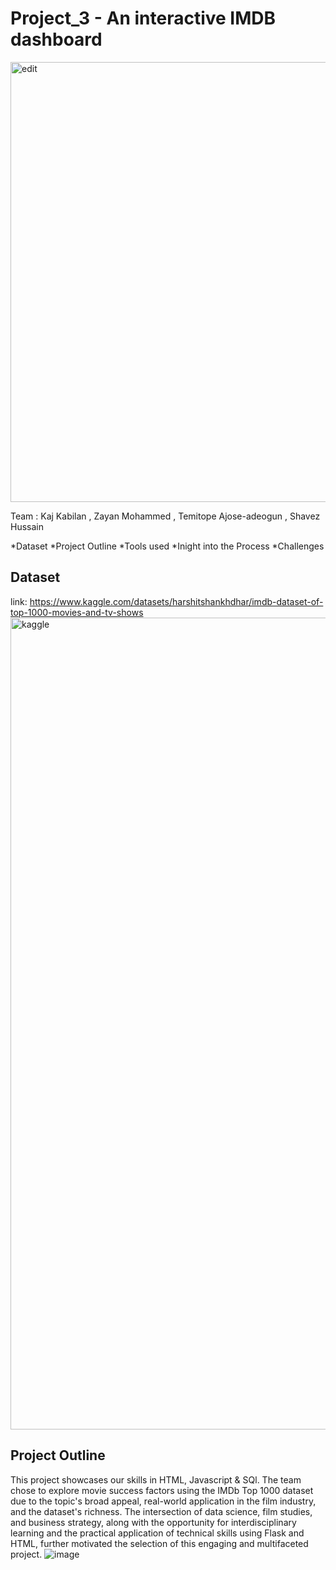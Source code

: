 # Project_3 - An interactive IMDB dashboard
<img width="704" alt="edit" src="https://github.com/zayanx7/Project_3/assets/140313204/3adb9c62-2d96-4308-9d30-6601dfcc2eef">

Team : Kaj Kabilan , Zayan Mohammed , Temitope Ajose-adeogun , Shavez Hussain

*Dataset
*Project Outline
*Tools used
*Inight into the Process
*Challenges

## Dataset 
link: https://www.kaggle.com/datasets/harshitshankhdhar/imdb-dataset-of-top-1000-movies-and-tv-shows
<img width="1299" alt="kaggle" src="https://github.com/zayanx7/Project_3/assets/140313204/a9237488-5269-4a0c-b6a0-b1141542ef78">

## Project Outline
This project showcases our skills in HTML, Javascript & SQl. The team chose to explore movie success factors using the IMDb Top 1000 dataset due to the topic's broad appeal, real-world application in the film industry, and the dataset's richness. The intersection of data science, film studies, and business strategy, along with the opportunity for interdisciplinary learning and the practical application of technical skills using Flask and HTML, further motivated the selection of this engaging and multifaceted project.
![image](https://github.com/zayanx7/Project_3/assets/140313204/778d7b19-a0b3-4bda-896f-f751cee9efa0)



